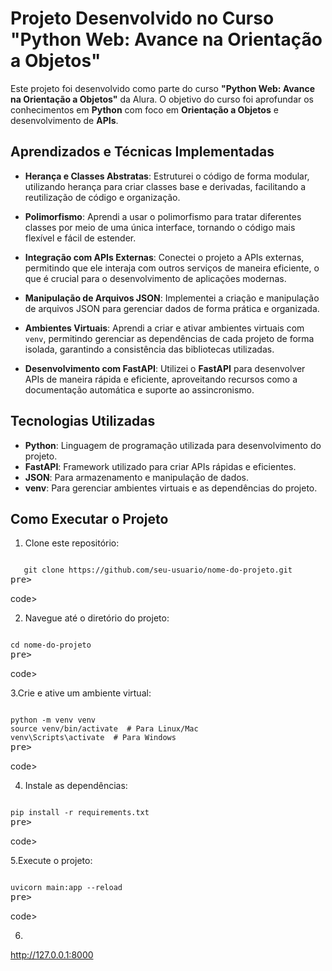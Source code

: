 # Projeto Desenvolvido no Curso "Python Web: Avance na Orientação a Objetos"

Este projeto foi desenvolvido como parte do curso **"Python Web: Avance na Orientação a Objetos"** da Alura. O objetivo do curso foi aprofundar os conhecimentos em **Python** com foco em **Orientação a Objetos** e desenvolvimento de **APIs**.

## Aprendizados e Técnicas Implementadas

- **Herança e Classes Abstratas**: Estruturei o código de forma modular, utilizando herança para criar classes base e derivadas, facilitando a reutilização de código e organização.
  
- **Polimorfismo**: Aprendi a usar o polimorfismo para tratar diferentes classes por meio de uma única interface, tornando o código mais flexível e fácil de estender.
  
- **Integração com APIs Externas**: Conectei o projeto a APIs externas, permitindo que ele interaja com outros serviços de maneira eficiente, o que é crucial para o desenvolvimento de aplicações modernas.

- **Manipulação de Arquivos JSON**: Implementei a criação e manipulação de arquivos JSON para gerenciar dados de forma prática e organizada.

- **Ambientes Virtuais**: Aprendi a criar e ativar ambientes virtuais com `venv`, permitindo gerenciar as dependências de cada projeto de forma isolada, garantindo a consistência das bibliotecas utilizadas.

- **Desenvolvimento com FastAPI**: Utilizei o **FastAPI** para desenvolver APIs de maneira rápida e eficiente, aproveitando recursos como a documentação automática e suporte ao assincronismo.

## Tecnologias Utilizadas

- **Python**: Linguagem de programação utilizada para desenvolvimento do projeto.
- **FastAPI**: Framework utilizado para criar APIs rápidas e eficientes.
- **JSON**: Para armazenamento e manipulação de dados.
- **venv**: Para gerenciar ambientes virtuais e as dependências do projeto.

## Como Executar o Projeto

1. Clone este repositório:
<pre><code>
   git clone https://github.com/seu-usuario/nome-do-projeto.git
</code>pre></pre>code>
2. Navegue até o diretório do projeto:
<pre><code>
cd nome-do-projeto
</code>pre></pre>code>
3.Crie e ative um ambiente virtual:
<pre><code>
python -m venv venv
source venv/bin/activate  # Para Linux/Mac
venv\Scripts\activate  # Para Windows
</code>pre></pre>code>
4. Instale as dependências:
<pre><code>
pip install -r requirements.txt
</code>pre></pre>code>
5.Execute o projeto:
<pre><code>
uvicorn main:app --reload
</code>pre></pre>code>
6.
  http://127.0.0.1:8000







